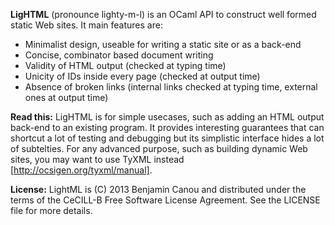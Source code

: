 **LigHTML** (pronounce lighty-m-l) is an OCaml API to construct well formed static Web sites.
It main features are:
- Minimalist design, useable for writing a static site or as a back-end
- Concise, combinator based document writing
- Validity of HTML output (checked at typing time)
- Unicity of IDs inside every page (checked at output time)
- Absence of broken links (internal links checked at typing time, external ones at output time)

**Read this:** LigHTML is for simple usecases, such as adding an HTML
output back-end to an existing program. It provides interesting
guarantees that can shortcut a lot of testing and debugging but its
simplistic interface hides a lot of subtelties. For any advanced
purpose, such as building dynamic Web sites, you may want to use TyXML
instead [http://ocsigen.org/tyxml/manual].

**License:** LightML is (C) 2013 Benjamin Canou and distributed under the terms
of the CeCILL-B Free Software License Agreement. See the LICENSE
file for more details. 
